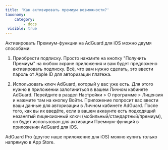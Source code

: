 ```yaml
---
title: 'Как активировать премиум возможности?'
taxonomy:
    category:
        - docs
 visible: true       
---
```


Активировать Премиум-функции на AdGuard для iOS можно двумя способами:

1) Приобрести подписку. Просто нажмите на кнопку "Получить Премиум" на любом экране приложения и вам будет предложено активировать подписку. Всё, что вам нужно сделать, это ввести пароль от Apple ID для авторизации платежа.

2) Использовать ключ AdGuard, который у вас уже есть. Для этого нужно в приложении залогиниться в вашем Личном кабинете AdGuard.
Перейдите в раздел Настройки > О программе > Лицензия и нажмите там на кнопку Войти. Приложение попросит вас ввести ваши данные для авторизации в Личном кабинете AdGuard. После того, как вы их введёте, если в вашем аккаунте есть подходящий незанятый лицензионный ключ (мобильный/стандартный/премиум), он будет использован для активации Премиум-функций в приложении AdGuard для iOS. 

AdGuard Pro (другое наше приложение для iOS) можно купить только напрямую в App Store.